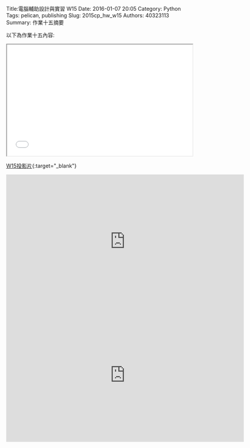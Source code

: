 Title:電腦輔助設計與實習  W15
Date: 2016-01-07 20:05
Category: Python
Tags: pelican, publishing
Slug: 2015cp_hw_w15
Authors: 40323113
Summary: 作業十五摘要

以下為作業十五內容:

<iframe src="40323113_cp_w15.html" width="500" height="300"></iframe>

[W15投影片](40323113_cp_w15.html){:target="_blank"}

<iframe width="640" height="360" src="https://www.youtube.com/embed/j_CU7w0mmO0" frameborder="0" allowfullscreen></iframe>

<iframe width="640" height="360" src="https://www.youtube.com/embed/z8EAXJ34das" frameborder="0" allowfullscreen></iframe>
